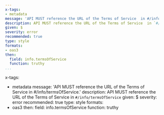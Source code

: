 ---
x-tags:
- metadata
message: 'API MUST reference the URL of the Terms of Service  in #/info/termsOfService.'
description: API MUST reference the URL of the Terms of Service  in `#/info/termsOfService`
given: $
severity: error
recommended: true
type: style
formats:
- oas3
then:
  field: info.termsOfService
  function: truthy
...x-tags:
- metadata
message: 'API MUST reference the URL of the Terms of Service  in #/info/termsOfService.'
description: API MUST reference the URL of the Terms of Service  in `#/info/termsOfService`
given: $
severity: error
recommended: true
type: style
formats:
- oas3
then:
  field: info.termsOfService
  function: truthy